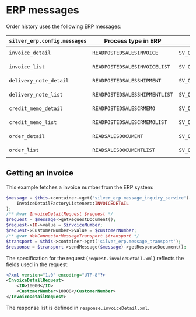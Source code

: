 # ERP messages

Order history uses the following ERP messages:

|`silver_erp.config.messages`|Process type in ERP|`webservice_operation`|Specifications|
|--- |--- |--- |--- |
|`invoice_detail`|`READPOSTEDSALESINVOICE`|`SV_OPENTRANS_GET_ORDERSTATUS`|`Resources/specifications/xml/request.invoiceDetail.xml`</br>`Resources/specifications/xml/response.invoiceDetail.xml`|
|`invoice_list`|`READPOSTEDSALESINVOICELIST`|`SV_OPENTRANS_GET_ORDERLIST`|`Resources/specifications/xml/request.invoiceList.xml`</br>`Resources/specifications/xml/response.invoiceList.xml`|
|`delivery_note_detail`|`READPOSTEDSALESSHIPMENT`|`SV_OPENTRANS_GET_ORDERSTATUS`|`Resources/specifications/xml/request.deliveryNoteDetail.xml`</br>`Resources/specifications/xml/response.deliveryNoteDetail.xml`|
|`delivery_note_list`|`READPOSTEDSALESSHIPMENTLIST`|`SV_OPENTRANS_GET_ORDERLIST`|`Resources/specifications/xml/request.deliveryNoteList.xml`</br>`Resources/specifications/xml/response.deliveryNoteList.xml`|
|`credit_memo_detail`|`READPOSTEDSALESCRMEMO`|`SV_OPENTRANS_GET_ORDERSTATUS`|`Resources/specifications/xml/request.creditMemoDetail.xml`</br>`Resources/specifications/xml/response.creditMemoDetail.xml`|
|`credit_memo_list`|`READPOSTEDSALESCRMEMOLIST`|`SV_OPENTRANS_GET_ORDERLIST`|`Resources/specifications/xml/request.creditMemoList.xml`</br>`Resources/specifications/xml/response.creditMemoList.xml`|
|`order_detail`|`READSALESDOCUMENT`|`SV_OPENTRANS_GET_ORDERSTATUS`|`Resources/specifications/xml/request.orderDetail.xml`</br>`Resources/specifications/xml/response.orderDetail.xml`|
|`order_list`|`READSALESDOCUMENTLIST`|`SV_OPENTRANS_GET_ORDERLIST`|`Resources/specifications/xml/request.orderList.xml`</br>`Resources/specifications/xml/response.orderList.xml`|

## Getting an invoice

This example fetches a invoice number from the ERP system:

``` php
$message = $this->container->get('silver_erp.message_inquiry_service')->inquireMessage(
    InvoiceDetailFactoryListener::INVOICEDETAIL
);
/** @var InvoiceDetailRequest $request */
$request = $message->getRequestDocument();
$request->ID->value = $invoiceNumber;
$request->CustomerNumber->value = $customerNumber;
/** @var WebConnectorMessageTransport $transport */
$transport = $this->container->get('silver_erp.message_transport');
$response = $transport->sendMessage($message)->getResponseDocument();
```

The specification for the request (`request.invoiceDetail.xml`) reflects the fields used in the request:

``` xml
<?xml version="1.0" encoding="UTF-8"?>
<InvoiceDetailRequest>
    <ID>10000</ID>
    <CustomerNumber>10000</CustomerNumber>
</InvoiceDetailRequest>
```

The response list is defined in `response.invoiceDetail.xml`.
